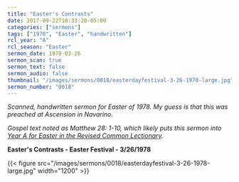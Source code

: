 ```yaml
---
title: "Easter's Contrasts"
date: 2017-09-22T10:33:20-05:00
categories: ["sermons"]
tags: ["1978", "Easter", "handwritten"]
rcl_year: "A"
rcl_season: "Easter"
sermon_date: 1978-03-26
sermon_scan: true
sermon_text: false
sermon_audio: false
thumbnail: "/images/sermons/0018/easterdayfestival-3-26-1978-large.jpg"
sermon_number: "0018"
---
```

_Scanned, handwritten sermon for Easter of 1978.  My guess is that this was preached at Ascension in Navarino._

<!--more-->

_Gospel text noted as Matthew 28: 1-10, which likely puts this sermon into [Year A for Easter in the Revised Common Lectionary](https://lectionary.library.vanderbilt.edu/texts/?y=382&z=s&d=42)._

**Easter's Contrasts - Easter Festival - 3/26/1978**

{{< figure src="/images/sermons/0018/easterdayfestival-3-26-1978-large.jpg" width="1200" >}}
